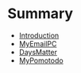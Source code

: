 # Summary

* [Introduction](README.md)
* [MyEmailPC](chapter1.md)
* [DaysMatter](daysmatter.md)
* [MyPomotodo](mypomotodo.md)

